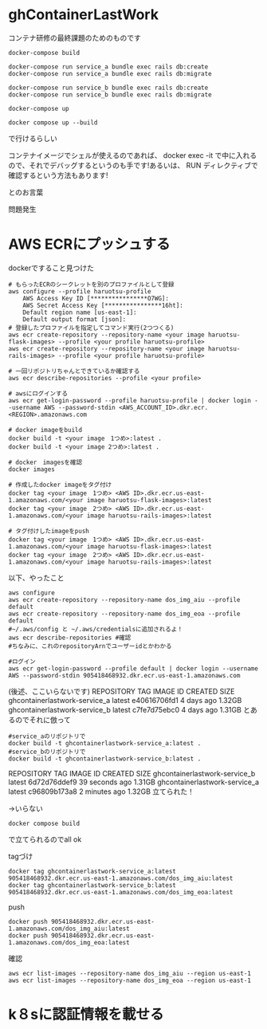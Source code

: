 # ghContainerLastWork
コンテナ研修の最終課題のためのものです

```
docker-compose build

docker-compose run service_a bundle exec rails db:create
docker-compose run service_a bundle exec rails db:migrate

docker-compose run service_b bundle exec rails db:create
docker-compose run service_b bundle exec rails db:migrate

docker-compose up
```

```
docker compose up --build
```
で行けるらしい

コンテナイメージでシェルが使えるのであれば、 docker exec -it <container-id> <shell> で中に入れるので、それでデバッグするというのも手です!あるいは、 RUN ディレクティブで確認するという方法もあります!

とのお言葉

問題発生

# AWS ECRにプッシュする
dockerですること見つけた
```
# もらったECRのシークレットを別のプロファイルとして登録
aws configure --profile haruotsu-profile
	AWS Access Key ID [****************O7WG]: 
	AWS Secret Access Key [****************16ht]: 
	Default region name [us-east-1]: 
	Default output format [json]: 
# 登録したプロファイルを指定してコマンド実行(2つつくる)
aws ecr create-repository --repository-name <your image haruotsu-flask-images> --profile <your profile haruotsu-profile>
aws ecr create-repository --repository-name <your image haruotsu-rails-images> --profile <your profile haruotsu-profile>

# 一回リポジトリちゃんとできているか確認する
aws ecr describe-repositories --profile <your profile>

# awsにログインする
aws ecr get-login-password --profile haruotsu-profile | docker login --username AWS --password-stdin <AWS_ACCOUNT_ID>.dkr.ecr.<REGION>.amazonaws.com

# docker imageをbuild
docker build -t <your image　1つめ>:latest .
docker build -t <your image 2つめ>:latest .

# docker　imagesを確認
docker images

# 作成したdocker imageをタグ付け
docker tag <your image　1つめ> <AWS ID>.dkr.ecr.us-east-1.amazonaws.com/<your image haruotsu-flask-images>:latest
docker tag <your image　2つめ> <AWS ID>.dkr.ecr.us-east-1.amazonaws.com/<your image haruotsu-rails-images>:latest

# タグ付けしたimageをpush
docker tag <your image　1つめ> <AWS ID>.dkr.ecr.us-east-1.amazonaws.com/<your image haruotsu-flask-images>:latest
docker tag <your image　2つめ> <AWS ID>.dkr.ecr.us-east-1.amazonaws.com/<your image haruotsu-rails-images>:latest
```

以下、やったこと
```
aws configure
aws ecr create-repository --repository-name dos_img_aiu --profile default
aws ecr create-repository --repository-name dos_img_eoa --profile default
#~/.aws/config と ~/.aws/credentialsに追加されるよ！
aws ecr describe-repositories #確認
#ちなみに、これのrepositoryArnでユーザーidとかわかる
```

```
#ログイン
aws ecr get-login-password --profile default | docker login --username AWS --password-stdin 905418468932.dkr.ecr.us-east-1.amazonaws.com
```
(後述、ここいらないです)
REPOSITORY                      TAG       IMAGE ID       CREATED         SIZE
ghcontainerlastwork-service_a   latest    e40616706fd1   4 days ago      1.32GB
ghcontainerlastwork-service_b   latest    c7fe7d75ebc0   4 days ago      1.31GB
とあるのでそれに倣って
```
#service_aのリポジトリで
docker build -t ghcontainerlastwork-service_a:latest .
#service_bのリポジトリで
docker build -t ghcontainerlastwork-service_b:latest .
```
REPOSITORY                      TAG       IMAGE ID       CREATED          SIZE
ghcontainerlastwork-service_b   latest    6d72d76ddef9   39 seconds ago   1.31GB
ghcontainerlastwork-service_a   latest    c96809b173a8   2 minutes ago    1.32GB
立てられた！

→いらない
```
docker compose build
```
で立てられるのでall ok

tagづけ
```
docker tag ghcontainerlastwork-service_a:latest 905418468932.dkr.ecr.us-east-1.amazonaws.com/dos_img_aiu:latest
docker tag ghcontainerlastwork-service_b:latest 905418468932.dkr.ecr.us-east-1.amazonaws.com/dos_img_eoa:latest
```
push
```
docker push 905418468932.dkr.ecr.us-east-1.amazonaws.com/dos_img_aiu:latest
docker push 905418468932.dkr.ecr.us-east-1.amazonaws.com/dos_img_eoa:latest
```

確認
```
aws ecr list-images --repository-name dos_img_aiu --region us-east-1
aws ecr list-images --repository-name dos_img_eoa --region us-east-1
```

# k８sに認証情報を載せる
